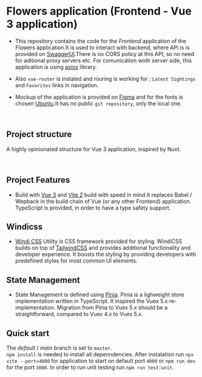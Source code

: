 # Flowers application (Frontend - Vue 3 application)

- This repository contains the code for the _Frontend_ application of the Flowers application.It is used to interact with backend, where APi is is provided on [SwaggerUI](https://flowrspot-api.herokuapp.com/doc/index.html).There is no CORS policy at this API, so no need for aditional proxy servers etc. For comunication woth server side, this application is using [axios](https://axios-http.com/) library.
- Also `vue-router` is instaled and rouring is working for : `Latest Sightings` and `Favorites` links in navigation.
- Mockup of the application is provided on [Figma](https://www.figma.com/file/94PDPTLqq2qBnMlmb7WTSU/FlowrSpot-Web?node-id=0%3A2) and for the fonts is chosen [Ubuntu](https://fonts.google.com/specimen/Ubuntu).It has no public `git repository`, only the local one.

  <br />

## Project structure

A highly opinionated structure for Vue 3 application, inspired by Nuxt.

<br />

## Project Features

- Build with [Vue 3](https://vuejs.org/guide/quick-start.html#with-build-tools) and [Vite 2](https://github.com/vitejs/vite) build with speed in mind.It replaces Babel / Wepback in the build chain of Vue (or any other Frontend) application.
  TypeScript is provided, in order to have a type safety support.

## Windicss

- [Windi CSS](https://github.com/windicss/windicss) Utility is CSS framework provided for styling. WindiCSS builds on top of [TailwindCSS](https://tailwindcss.com/) and provides additional functionality and developer experience. It boosts the styling by providing developers with predefined styles for most common UI elements.

## State Management

- State Management is defined using [Pinia](https://pinia.vuejs.org/).
  Pinia is a lighweight store implementation written in TypeScript. It inspired the Vuex 5.x re-implementation. Migration from Pinia to Vuex 5.x should be a straightforward, compared to Vuex 4.x to Vuex 5.x.

## Quick start

The _default_ / _main_ branch is set to `master`. <br />
`npm install` is needed to install all depenndencies. After instalation run `npx vite --port=4000` for application to start on default port `4000` or `npm run dev` for the port `3000`. In order to run unit testing run `npm run test:unit`.
